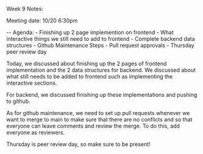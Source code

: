 Week 9 Notes:

Meeting date: 10/20 6:30pm

-- Agenda:
    - Finishing up 2 page implemention on frontend
    - What interactive things we still need to add to frontend
    - Complete backend data structures
    - Github Maintenance Steps
    - Pull request approvals
    - Thursday peer review day

Today, we discussed about finishing up the 2 pages of frontend implementation and the 2 data structures for backend. We discussed about what still needs to be added to frontend such as implementing the interactive sections.

For backend, we discussed finishing up these implementations and pushing to github. 

As for github maintenance, we need to set up pull requests whenever we want to merge to main to make sure that there are no conflicts and so that everyone can leave comments and review the merge. To do this, add everyone as reviewers.

Thursday is peer review day, so make sure to be present!